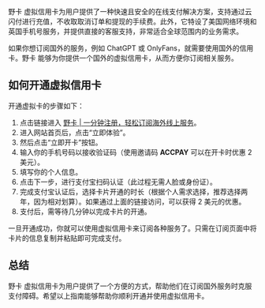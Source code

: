 野卡 虚拟信用卡为用户提供了一种快速且安全的在线支付解决方案，支持通过云闪付进行充值，不收取取消订单和提现的手续费。此外，它特设了美国网络环境和英国手机号服务，并提供直接的客服支持，非常适合全球范围内的业务需求。

如果你想订阅国外的服务，例如 ChatGPT 或 OnlyFans，就需要使用国外的信用卡。野卡 能够为你提供一个国外的虚拟信用卡，从而方便你订阅相关服务。

## 如何开通虚拟信用卡

开通虚拟卡的步骤如下：

1. 点击链接进入 [野卡 | 一分钟注册，轻松订阅海外线上服务](https://bit.ly/bewildcard)。
2. 进入网站首页后，点击“立即体验”。
3. 然后点击“立即开卡”按钮。
4. 输入你的手机号码以接收验证码（使用邀请码 **ACCPAY** 可以在开卡时优惠 2 美元）。
5. 填写你的个人信息。
6. 点击下一步，进行支付宝扫码认证（此过程无需人脸或身份证）。
7. 完成支付宝认证后，选择卡片开通的时长（根据个人需求选择，推荐选择两年，因为相对划算）。如果通过上面的链接访问，可以获得 2 美元的优惠。
8. 支付后，需等待几分钟以完成卡片的开通。

一旦开通成功，你就可以使用虚拟信用卡来订阅各种服务了。只需在订阅页面中将卡片的信息复制并粘贴即可完成支付。

## 总结

野卡 虚拟信用卡为用户提供了一个方便的方式，帮助他们在订阅国外服务时克服支付障碍。希望以上指南能够帮助你顺利开通并使用虚拟信用卡。